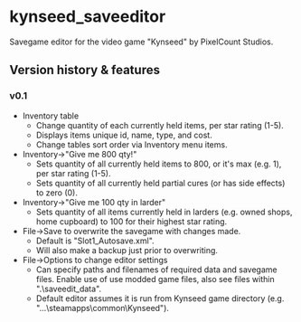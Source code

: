 # kynseed_saveeditor

Savegame editor for the video game "Kynseed" by PixelCount Studios.

## Version history & features
### v0.1
- Inventory table
    - Change quantity of each currently held items, per star rating (1-5).
    - Displays items unique id, name, type, and cost.
    - Change tables sort order via Inventory menu items.
- Inventory->"Give me 800 qty!" 
    - Sets quantity of all currently held items to 800, or it's max (e.g. 1), per star rating (1-5).
    - Sets quantity of all currently held partial cures (or has side effects) to zero (0).
- Inventory->"Give me 100 qty in larder"
    - Sets quantity of all items currently held in larders (e.g. owned shops, home cupboard) to 100 for their highest star rating.
- File->Save to overwrite the savegame with changes made.
    - Default is "Slot1_Autosave.xml".
    - Will also make a backup just prior to overwriting.
- File->Options to change editor settings
    - Can specify paths and filenames of required data and savegame files. Enable use of use modded game files, also see files within ".\saveedit_data\".
    - Default editor assumes it is run from Kynseed game directory (e.g. "...\steamapps\common\Kynseed\").
